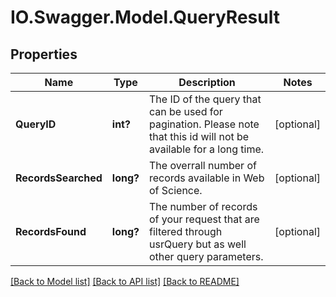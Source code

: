 # IO.Swagger.Model.QueryResult
## Properties

Name | Type | Description | Notes
------------ | ------------- | ------------- | -------------
**QueryID** | **int?** | The ID of the query that can be used for pagination. Please note that this id will not be available for a long time. | [optional] 
**RecordsSearched** | **long?** | The overrall number of records available in Web of Science. | [optional] 
**RecordsFound** | **long?** | The number of records of your request that are filtered through usrQuery but as well other query parameters. | [optional] 

[[Back to Model list]](../README.md#documentation-for-models) [[Back to API list]](../README.md#documentation-for-api-endpoints) [[Back to README]](../README.md)

